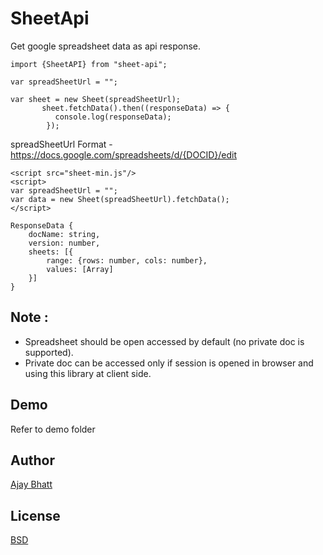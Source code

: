 # SheetApi

Get google spreadsheet data as api response.

```
import {SheetAPI} from "sheet-api";

var spreadSheetUrl = "";

var sheet = new Sheet(spreadSheetUrl);
       sheet.fetchData().then((responseData) => {
          console.log(responseData);
        });

``` 

spreadSheetUrl Format - https://docs.google.com/spreadsheets/d/{DOCID}/edit

``` 
<script src="sheet-min.js"/>
<script>
var spreadSheetUrl = "";
var data = new Sheet(spreadSheetUrl).fetchData();
</script>

``` 

```
ResponseData {
    docName: string,
    version: number,
    sheets: [{
        range: {rows: number, cols: number},
        values: [Array]
    }]
} 
```

## Note : 
- Spreadsheet should be open accessed by default (no private doc is supported). 
- Private doc can be accessed only if session is opened in browser and using this library at client side.

## Demo

Refer to demo folder

## Author

[Ajay Bhatt](@ajaybhatt17)

## License

[BSD](./LICENSE)
